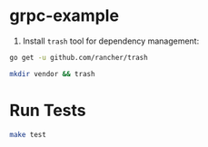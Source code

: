 # grpc-example
1. Install `trash` tool for dependency management:
```sh
go get -u github.com/rancher/trash
```
```sh
mkdir vendor && trash
```
# Run Tests
```bash
make test
